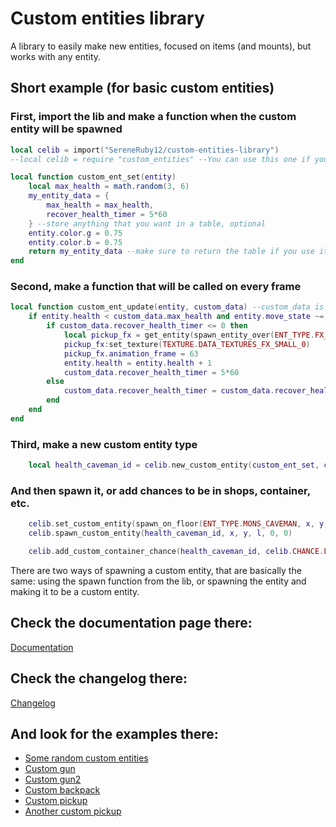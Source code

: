 # Custom entities library

A library to easily make new entities, focused on items (and mounts), but works with any entity.

## Short example (for basic custom entities)

### First, import the lib and make a function when the custom entity will be spawned
```lua
local celib = import("SereneRuby12/custom-entities-library")
--local celib = require "custom_entities" --You can use this one if you want to include the library in your mod rather than people having to download it, but might cause some issues with pickups, and would not be the most optimized way if the player uses more custom entities

local function custom_ent_set(entity)
    local max_health = math.random(3, 6)
    my_entity_data = {
        max_health = max_health,
        recover_health_timer = 5*60
    } --store anything that you want in a table, optional
    entity.color.g = 0.75
    entity.color.b = 0.75
    return my_entity_data --make sure to return the table if you use it
end
```

### Second, make a function that will be called on every frame
```lua
local function custom_ent_update(entity, custom_data) --custom_data is the table that you created on the set function
    if entity.health < custom_data.max_health and entity.move_state ~= 6 then
        if custom_data.recover_health_timer <= 0 then
            local pickup_fx = get_entity(spawn_entity_over(ENT_TYPE.FX_PICKUPEFFECT, entity.uid, 0, 0))
            pickup_fx:set_texture(TEXTURE.DATA_TEXTURES_FX_SMALL_0)
            pickup_fx.animation_frame = 63
            entity.health = entity.health + 1
            custom_data.recover_health_timer = 5*60
        else
            custom_data.recover_health_timer = custom_data.recover_health_timer - 1
        end
    end
end
```

### Third, make a new custom entity type
```lua
    local health_caveman_id = celib.new_custom_entity(custom_ent_set, custom_ent_update, nil, ENT_TYPE.MONS_CAVEMAN) -- the function can take more parameters, check documentation
```

### And then spawn it, or add chances to be in shops, container, etc.
```lua
    celib.set_custom_entity(spawn_on_floor(ENT_TYPE.MONS_CAVEMAN, x, y, l), health_caveman_id)
    celib.spawn_custom_entity(health_caveman_id, x, y, l, 0, 0)

    celib.add_custom_container_chance(health_caveman_id, celib.CHANCE.LOW, ENT_TYPE.ITEM_CRATE)
```

There are two ways of spawning a custom entity, that are basically the same: using the spawn function from the lib, or spawning the entity and making it to be a custom entity.

## Check the documentation page there:
[Documentation](https://github.com/SereneRuby12/Custom-Entities-lib/blob/master/documentation.md)

## Check the changelog there:
[Changelog](https://github.com/SereneRuby12/Custom-Entities-lib/blob/master/changelog.md)

## And look for the examples there:
- [Some random custom entities](examples/example.lua)
- [Custom gun](examples/GrappleGun/grapple_gun.lua)
- [Custom gun2](examples/LilBomber/lil_bomber.lua)
- [Custom backpack](examples/ParachutePack/ParachutePack.lua)
- [Custom pickup](examples/pickup.lua)
- [Another custom pickup](examples/ParachutePack/playerghost_pickup.lua)
